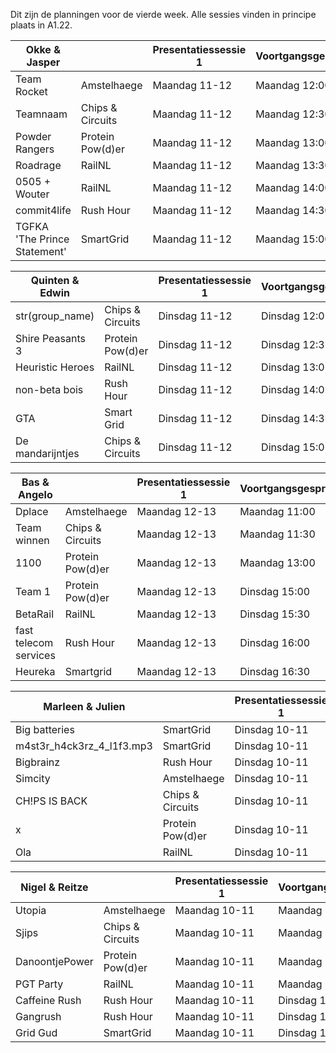 Dit zijn de planningen voor de vierde week.
Alle sessies vinden in principe plaats in A1.22.

| Okke & Jasper                |                    | Presentatiessessie 1   | Voortgangsgesprek   |  
| ---------------------------- | ------------------ | ---------------------- | ------------------- |  
| Team Rocket                  | Amstelhaege        | Maandag 11-12          | Maandag 12:00       |  
| Teamnaam                     | Chips & Circuits   | Maandag 11-12          | Maandag 12:30       |  
| Powder Rangers               | Protein Pow(d)er   | Maandag 11-12          | Maandag 13:00       |  
| Roadrage                     | RailNL             | Maandag 11-12          | Maandag 13:30       |  
| 0505 + Wouter                | RailNL             | Maandag 11-12          | Maandag 14:00       |  
| commit4life                  | Rush Hour          | Maandag 11-12          | Maandag 14:30       |  
| TGFKA 'The Prince Statement' | SmartGrid          | Maandag 11-12          | Maandag 15:00       |  

| Quinten & Edwin              |                    | Presentatiessessie 1   | Voortgangsgesprek   |  
| ---------------------------- | ------------------ | ---------------------- | ------------------- |  
| str(group_name)              | Chips & Circuits   | Dinsdag 11-12          | Dinsdag 12:00       |  
| Shire Peasants 3             | Protein Pow(d)er   | Dinsdag 11-12          | Dinsdag 12:30       |  
| Heuristic Heroes             | RailNL             | Dinsdag 11-12          | Dinsdag 13:00       |  
| non-beta bois                | Rush Hour          | Dinsdag 11-12          | Dinsdag 14:00       |  
| GTA                          | Smart Grid         | Dinsdag 11-12          | Dinsdag 14:30       |  
| De mandarijntjes             | Chips & Circuits   | Dinsdag 11-12          | Dinsdag 15:00       |  

| Bas & Angelo                 |                    | Presentatiessessie 1   | Voortgangsgesprek   |  
| ---------------------------- | ------------------ | ---------------------- | ------------------- |  
| Dplace                       | Amstelhaege        | Maandag 12-13          | Maandag 11:00       |  
| Team winnen                  | Chips & Circuits   | Maandag 12-13          | Maandag 11:30       |  
| 1100                         | Protein Pow(d)er   | Maandag 12-13          | Maandag 13:00       |  
| Team 1                       | Protein Pow(d)er   | Maandag 12-13          | Dinsdag 15:00       |  
| BetaRail                     | RailNL             | Maandag 12-13          | Dinsdag 15:30       |  
| fast telecom services        | Rush Hour          | Maandag 12-13          | Dinsdag 16:00       |  
| Heureka                      | Smartgrid          | Maandag 12-13          | Dinsdag 16:30       |  

| Marleen & Julien                                   |                  | Presentatiessessie 1 | Voortgangsgesprek |
|----------------------------------------------------|------------------|----------------------|-------------------|
| Big batteries                                      | SmartGrid        | Dinsdag 10-11        | Maandag 10:30     |
| m4st3r_h4ck3rz_4_l1f3.mp3                          | SmartGrid        | Dinsdag 10-11        | Maandag 11:00     |
| Bigbrainz                                          | Rush Hour        | Dinsdag 10-11        | Maandag 11:30     |
| Simcity                                            | Amstelhaege      | Dinsdag 10-11        | Dinsdag 11:00     |
| CH!PS IS BACK                                      | Chips & Circuits | Dinsdag 10-11        | Dinsdag 11:30     |
| x                                                  | Protein Pow(d)er | Dinsdag 10-11        | Dinsdag 12:00     |
| Ola                                                | RailNL           | Dinsdag 10-11        | Dinsdag 12:30     |

| Nigel & Reitze               |                    | Presentatiessessie 1   | Voortgangsgesprek   |  
| ---------------------------- | ------------------ | ---------------------- | ------------------- |  
| Utopia                       | Amstelhaege        | Maandag 10-11          | Maandag 11:00      |  
| Sjips                        | Chips & Circuits   | Maandag 10-11          | Maandag 11:30      |  
| DanoontjePower               | Protein Pow(d)er   | Maandag 10-11          | Maandag 12:00      |  
| PGT Party                    | RailNL             | Maandag 10-11          | Maandag 12:30      |  
| Caffeine Rush                | Rush Hour          | Maandag 10-11          | Dinsdag 11:00      |  
| Gangrush                     | Rush Hour          | Maandag 10-11          | Dinsdag 11:30      |  
| Grid Gud                     | SmartGrid          | Maandag 10-11          | Dinsdag 12:00      |  
